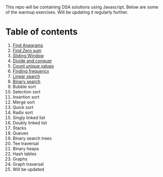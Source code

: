 
This repo will be containing DSA solutions using Javascript. Below are some of the warmup exercises. Will be updating it regularly further.

# Table of contents
1. [Find Anagrams ](https://github.com/Ruchika30/Data-Structure-and-algorithms-using-javascript/blob/main/1.stringAnagrams.js)
2. [Find Zero sum](https://github.com/Ruchika30/Data-Structure-and-algorithms-using-javascript/blob/main/2.sumZero.js)
3. [Sliding Window](https://github.com/Ruchika30/Data-Structure-and-algorithms-using-javascript/blob/main/3.slidingWindow.js)
4. [Divide and conquer](https://github.com/Ruchika30/Data-Structure-and-algorithms-using-javascript/blob/main/4.divideAndConquer.js)
5. [Count unique values](https://github.com/Ruchika30/Data-Structure-and-algorithms-using-javascript/blob/main/5.countUniqueValues.js)
6. [Finding frequency](https://github.com/Ruchika30/Data-Structure-and-algorithms-using-javascript/blob/main/6.frequency.js)
7. [Linear search](https://github.com/Ruchika30/Data-Structure-and-algorithms-using-javascript/blob/main/7.linearSearch.js)
8. [Binary search](https://github.com/Ruchika30/Data-Structure-and-algorithms-using-javascript/blob/main/8.BinarySearch.js)
9. Bubble sort
10. Selection sort
11. Insertion sort
12. Merge sort
13. Quick sort
14. Radix sort
15. Singly linked list
16. Doubly linked list
17. Stacks
18. Queues
19. Binary search trees
20. Tee traversal
21. Binary heaps
22. Hash tables
23. Graphs
24. Graph traversal
25. Will be updated
